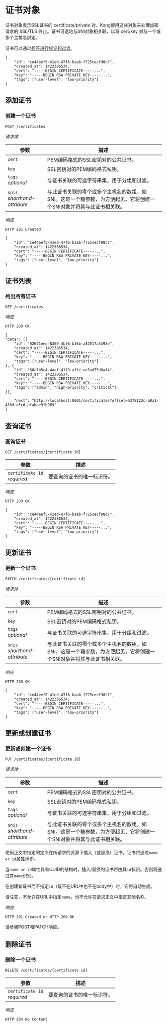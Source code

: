 # 证书对象

证书对象表示SSL证书的 certificate/private 对。Kong使用这些对象来处理加密请求的 SSL/TLS 终止。证书可选地与SNI对象相关联，以将 cert/key 对与一个或多个主机名绑定。

证书可以通过[标签进行标记和过滤](https://docs.konghq.com/1.1.x/admin-api/#tags)。

```
{
    "id": "ce44eef5-41ed-47f6-baab-f725cecf98c7",
    "created_at": 1422386534,
    "cert": "-----BEGIN CERTIFICATE-----...",
    "key": "-----BEGIN RSA PRIVATE KEY-----...",
    "tags": ["user-level", "low-priority"]
}
```

## 添加证书

### 创建一个证书

```
POST /certificates
```

*请求体*

| 参数 | 描述 |
| ---- | ---- |
| `cert` | PEM编码格式的SSL密钥对的公共证书。 | 
| `key` |  SSL密钥对的PEM编码格式私钥。 | 
| `tags` <br> *optional* |  与证书关联的可选字符串集，用于分组和过滤。 | 
| `snis` <br> *shorthand-attribute* | 与此证书关联的零个或多个主机名的数组，如SNI。这是一个糖参数，为方便起见，它将创建一个SNI对象并将其与此证书相关联。 | 

*响应*

```
HTTP 201 Created
```
```
{
    "id": "ce44eef5-41ed-47f6-baab-f725cecf98c7",
    "created_at": 1422386534,
    "cert": "-----BEGIN CERTIFICATE-----...",
    "key": "-----BEGIN RSA PRIVATE KEY-----...",
    "tags": ["user-level", "low-priority"]
}
```


## 证书列表

### 列出所有证书

```
GET /certificates
```

*响应*
```
HTTP 200 OK
```
```
{
"data": [{
    "id": "02621eee-8309-4bf6-b36b-a82017a5393e",
    "created_at": 1422386534,
    "cert": "-----BEGIN CERTIFICATE-----...",
    "key": "-----BEGIN RSA PRIVATE KEY-----...",
    "tags": ["user-level", "low-priority"]
}, {
    "id": "66c7b5c4-4aaf-4119-af1e-ee3ad75d0af4",
    "created_at": 1422386534,
    "cert": "-----BEGIN CERTIFICATE-----...",
    "key": "-----BEGIN RSA PRIVATE KEY-----...",
    "tags": ["admin", "high-priority", "critical"]
}],

    "next": "http://localhost:8001/certificates?offset=6378122c-a0a1-438d-a5c6-efabae9fb969"
}
```


## 查询证书

### 查询证书

```
GET /certificates/{certificate id}
```

| 参数 | 描述 |
| ---- | ---- |
| `certificate id` <br> *required* | 要查询的证书的唯一标识符。 | 

*响应*

```
HTTP 200 OK
```
```
{
    "id": "ce44eef5-41ed-47f6-baab-f725cecf98c7",
    "created_at": 1422386534,
    "cert": "-----BEGIN CERTIFICATE-----...",
    "key": "-----BEGIN RSA PRIVATE KEY-----...",
    "tags": ["user-level", "low-priority"]
}
```

## 更新证书

### 更新一个证书

```
PATCH /certificates/{certificate id}
```

*请求体*

| 参数 | 描述 |
| ---- | ---- |
| `cert` | PEM编码格式的SSL密钥对的公共证书。 | 
| `key` |  SSL密钥对的PEM编码格式私钥。 | 
| `tags` <br> *optional* |  与证书关联的可选字符串集，用于分组和过滤。 | 
| `snis` <br> *shorthand-attribute* | 与此证书关联的零个或多个主机名的数组，如SNI。这是一个糖参数，为方便起见，它将创建一个SNI对象并将其与此证书相关联。 | 

*响应*

```
HTTP 200 OK
```
```
{
    "id": "ce44eef5-41ed-47f6-baab-f725cecf98c7",
    "created_at": 1422386534,
    "cert": "-----BEGIN CERTIFICATE-----...",
    "key": "-----BEGIN RSA PRIVATE KEY-----...",
    "tags": ["user-level", "low-priority"]
}
```

## 更新或创建证书

### 更新或创建一个证书

```
PUT /certificates/{certificate id}
```

*请求体*

| 参数 | 描述 |
| ---- | ---- |
| `cert` | PEM编码格式的SSL密钥对的公共证书。 | 
| `key` |  SSL密钥对的PEM编码格式私钥。 | 
| `tags` <br> *optional* |  与证书关联的可选字符串集，用于分组和过滤。 | 
| `snis` <br> *shorthand-attribute* | 与此证书关联的零个或多个主机名的数组，如SNI。这是一个糖参数，为方便起见，它将创建一个SNI对象并将其与此证书相关联。 | 

使用正文中指定的定义在所请求的资源下插入（或替换）证书。证书将通过`name or id`属性标识。

当`name or id`属性具有UUID的结构时，插入/替换的证书将由其`id`标识。否则将通过其`name`识别。

在创建新证书而不指定`id`（既不在URL中也不在body中）时，它将自动生成。

请注意，不允许在URL中指定`name`，也不允许在请求正文中指定其他名称。

*响应*
```
HTTP 201 Created or HTTP 200 OK
```

请参阅POST和PATCH响应。

## 删除证书

### 删除一个证书

```
DELETE /certificates/{certificate id}
```

| 参数 | 描述 |
| ---- | ---- |
| `certificate id` <br> *required* | 要查询的证书的唯一标识符。 | 

*响应*
```
HTTP 204 No Content
```


























